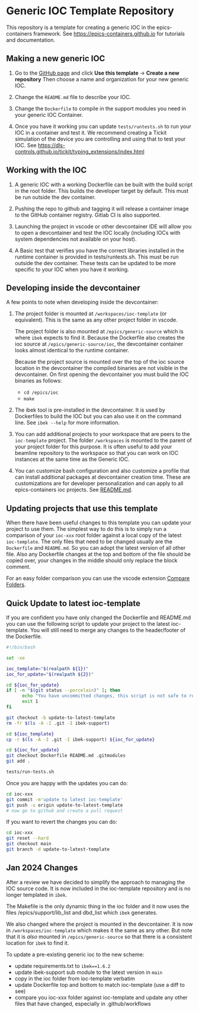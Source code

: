 Generic IOC Template Repository
===============================

This repository is a template for creating a generic IOC in the epics-containers
framework. See https://epics-containers.github.io for tutorials and documentation.

Making a new generic IOC
------------------------

1.  Go to the [GitHub page](https://github.com/epics-containers/ioc-template)
    and click **Use this template** -> **Create a new repository** Then choose a
    name and organization for your new generic IOC.

1. Change the `README.md` file to describe your IOC.

1. Change the `Dockerfile` to compile in the support modules you need in
   your generic IOC Container.

1. Once you have it working you can update `tests/runtests.sh` to run your IOC
   in a container and test it. We recommend creating a Tickit simulation of the
   device you are controlling and using that to test your IOC. See
   https://dls-controls.github.io/tickit/typing_extensions/index.html


Working with the IOC
--------------------

1. A generic IOC with a working Dockerfile can be built with the build script in
   the root folder. This builds the developer target by default. This must be
   run outside the dev container.

1. Pushing the repo to github and tagging it will release a container image to
   the GitHub container registry. Gitlab CI is also supported.

1. Launching the project in vscode or other devcontainer IDE will allow you to
   open a devcontainer and test the IOC locally (including IOCs with system
   dependencies not available on your host).

1. A Basic test that verifies you have the correct libraries installed in
   the runtime container is provided in tests/runtests.sh. This must be
   run outside the dev container. These tests can be updated to be more
   specific to your IOC when you have it working.

Developing inside the devcontainer
----------------------------------

A few points to note when developing inside the devcontainer:

1. The project folder is mounted at `/workspaces/ioc-template` (or equivalent).
   This is the same as any other project folder in vscode.

   The project folder is also mounted at `/epics/generic-source` which is
   where `ibek` expects to find it. Because the Dockerfile also creates
   the ioc source at `/epics/generic-source/ioc`, the
   devcontainer container looks almost identical to the runtime container.

   Because the project source is mounted over the top of the ioc source location
   in the devcontainer the compiled binaries are not visible in the
   devcontainer. On first opening the devcontainer you must build the IOC
   binaries as follows:

   - `cd /epics/ioc`
   - `make`

1. The ibek tool is pre-installed in the devcontainer. It is used by Dockerfiles
   to build the IOC but you can also use it on the command line. See
   `ibek --help` for more information.

1. You can add additional projects to your workspace that are peers to the
   `ioc-template` project. The folder `/workspaces` is mounted to the parent of
   your project folder for this purpose. It is often useful to add your beamline
   repository to the workspace so that you can work on IOC instances at the same
   time as the Generic IOC.

1. You can customize bash configuration and also customize a profile that can
   install additional packages at devcontainer creation time. These are
   customizations are for developer personalization and can apply to all
   epics-containers ioc projects. See [README.md](user_examples/README.md).

Updating projects that use this template
----------------------------------------

When there have been useful changes to this template you can update your project
to use them. The simplest way to do this is to simply run a comparison of your
`ioc-xxx` root folder against a local copy of the latest `ioc-template`. The
only files that need to be changed usually are the `Dockerfile` and `README.md`.
So you can adopt the latest version of all other file. Also any Dockerfile
changes at the top and bottom of the file should be copied over, your changes in
the middle should only replace the block comment.

For an easy folder comparison you can use the vscode extension
[Compare Folders](https://marketplace.visualstudio.com/items?itemName=moshfeu.compare-folders).

Quick Update to latest ioc-template
-----------------------------------

If you are confident you have only changed the Dockerfile and README.md you can
use the following script to update your project to the latest ioc-template.
You will still need to merge any changes to the header/footer of the Dockerfile.

```bash
#!/bin/bash

set -xe

ioc_template="$(realpath ${1})"
ioc_for_update="$(realpath ${2})"

cd ${ioc_for_update}
if [ -n "$(git status --porcelain)" ]; then
      echo "You have uncommitted changes, this script is not safe to run"
      exit 1
fi

git checkout -b update-to-latest-template
rm -fr $(ls -A -I .git -I ibek-support)

cd ${ioc_template}
cp -r $(ls -A -I .git -I ibek-support) ${ioc_for_update}

cd ${ioc_for_update}
git checkout Dockerfile README.md .gitmodules
git add .

tests/run-tests.sh
```


Once you are happy with the updates you can do:

```bash
cd ioc-xxx
git commit -m'update to latest ioc-template'
git push -u origin update-to-latest-template
# now go to github and create a pull request
```

If you want to revert the changes you can do:

```bash
cd ioc-xxx
git reset --hard
git checkout main
git branch -d update-to-latest-template
```


Jan 2024 Changes
----------------

After a review we have decided to simplify the approach to managing the IOC
source code. It is now included in the ioc-template repository and is
no longer templated in `ibek`.

The Makefile is the only dynamic thing in the ioc folder and it now uses
the files /epics/support/lib_list and dbd_list which `ibek` generates.

We also changed where the project is mounted in the devcontainer. It is now
in `/workspaces/ioc-template` which makes it the same as any other. But note
that it is *also* mounted in `/epics/generic-source` so that there is a
consistent location for `ibek` to find it.

To update a pre-existing generic ioc to the new scheme:

- update requirements.txt to `ibek==1.6.2`
- update ibek-support sub module to the latest version in `main`
- copy in the ioc folder from ioc-template verbatim
- update Dockerfile top and bottom to match ioc-template (use a diff to see)
- compare you ioc-xxx folder against ioc-template and update any other files
  that have changed, especially in .github/workflows
